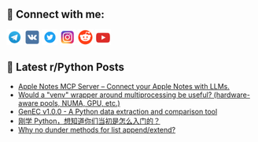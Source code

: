 ## 🔎 Connect with me:
[<img src="https://github.com/bullbesh/bullbesh/blob/main/images/Telegram.png" width="32" height="32" />](https://t.me/bullbesh)
[<img src="https://github.com/bullbesh/bullbesh/blob/main/images/VK.png" width="32" height="32" />](https://vk.com/bullbesh)
[<img src="https://github.com/bullbesh/bullbesh/blob/main/images/Twitter.png" width="32" height="32" />](https://twitter.com/bullbesh1)
[<img src="https://github.com/bullbesh/bullbesh/blob/main/images/Instagram.png" width="32" height="32" />](https://www.instagram.com/bullbesh)
[<img src="https://github.com/bullbesh/bullbesh/blob/main/images/Reddit.png" width="32" height="32" />](https://www.reddit.com/user/bullbesh)
[<img src="https://github.com/bullbesh/bullbesh/blob/main/images/YouTube.png" width="32" height="32" />](https://www.youtube.com/channel/UCtfjRs6uzgq5mfm8S06WTcg)

## 📕 Latest r/Python Posts
<!-- BLOG-POST-LIST:START -->
- [Apple Notes MCP Server – Connect your Apple Notes with LLMs.](https://www.reddit.com/r/Python/comments/1n0tlht/apple_notes_mcp_server_connect_your_apple_notes/)
- [Would a &quot;venv&quot; wrapper around multiprocessing be useful? &lpar;hardware-aware pools, NUMA, GPU, etc.&rpar;](https://www.reddit.com/r/Python/comments/1n0tgja/would_a_venv_wrapper_around_multiprocessing_be/)
- [GenEC v1.0.0 - A Python data extraction and comparison tool](https://www.reddit.com/r/Python/comments/1n0t07s/genec_v100_a_python_data_extraction_and/)
- [刚学 Python，想知道你们当初是怎么入门的？](https://www.reddit.com/r/Python/comments/1n0sbdm/刚学_python想知道你们当初是怎么入门的/)
- [Why no dunder methods for list append/extend?](https://www.reddit.com/r/Python/comments/1n0r5qd/why_no_dunder_methods_for_list_appendextend/)
<!-- BLOG-POST-LIST:END -->
